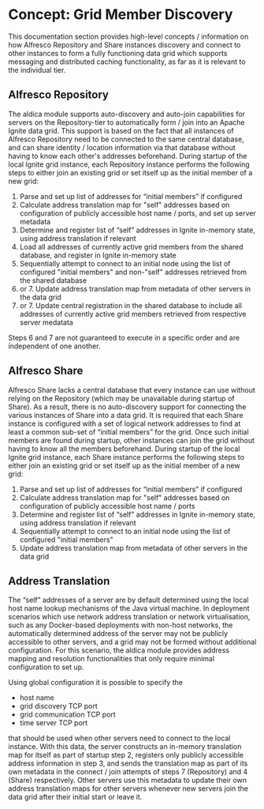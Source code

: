 # Concept: Grid Member Discovery
This documentation section provides high-level concepts / information on how Alfresco Repository and Share instances discovery and connect to other instances to form a fully functioning data grid which supports messaging and distributed caching functionality, as far as it is relevant to the individual tier.

## Alfresco Repository
The aldica module supports auto-discovery and auto-join capabilities for servers on the Repository-tier to automatically form / join into an Apache Ignite data grid. This support is based on the fact that all instances of Alfresco Repository need to be connected to the same central database, and can share identity / location information via that database without having to know each other's addresses beforehand. During startup of the local Ignite grid instance, each Repository instance performs the following steps to either join an existing grid or set itself up as the initial member of a new grid:

1. Parse and set up list of addresses for “initial members” if configured
2. Calculate address translation map for "self" addresses based on configuration of publicly accessible host name / ports, and set up server metadata
3. Determine and register list of “self” addresses in Ignite in-memory state, using address translation if relevant
4. Load all addresses of currently active grid members from the shared database, and register in Ignite in-memory state
5. Sequentially attempt to connect to an initial node using the list of configured "initial members" and non-"self" addresses retrieved from the shared database
6. or 7. Update address translation map from metadata of other servers in the data grid
6. or 7. Update central registration in the shared database to include all addresses of currently active grid members retrieved from respective server medatata

Steps 6 and 7 are not guaranteed to execute in a specific order and are independent of one another.

## Alfresco Share
Alfresco Share lacks a central database that every instance can use without relying on the Repository (which may be unavailable during startup of Share). As a result, there is no auto-discovery support for connecting the various instances of Share into a data grid. It is required that each Share instance is configured with a set of logical network addresses to find at least a common sub-set of “initial members” for the grid. Once such initial members are found during startup, other instances can join the grid without having to know all the members beforehand. During startup of the local Ignite grid instance, each Share instance performs the following steps to either join an existing grid or set itself up as the initial member of a new grid:

1. Parse and set up list of addresses for “initial members” if configured
2. Calculate address translation map for "self" addresses based on configuration of publicly accessible host name / ports
3. Determine and register list of “self” addresses in Ignite in-memory state, using address translation if relevant
4. Sequentially attempt to connect to an initial node using the list of configured "initial members"
5. Update address translation map from metadata of other servers in the data grid

## Address Translation
The “self” addresses of a server are by default determined using the local host name lookup mechanisms of the Java virtual machine. In deployment scenarios which use network address translation or network virtualisation, such as any Docker-based deployments with non-host networks, the automatically determined address of the server may not be publicly accessible to other servers, and a grid may not be formed without additional configuration. For this scenario, the aldica module provides address mapping and resolution functionalities that only require minimal configuration to set up.

Using global configuration it is possible to specify the

- host name
- grid discovery TCP port
- grid communication TCP port
- time server TCP port

that should be used when other servers need to connect to the local instance. With this data, the server constructs an in-memory translation map for itself as part of startup step 2, registers only publicly accessible address information in step 3, and sends the translation map as part of its own metadata in the connect / join attempts of steps 7 (Repository) and 4 (Share) respectively. Other servers use this metadata to update their own address translation maps for other servers whenever new servers join the data grid after their initial start or leave it.